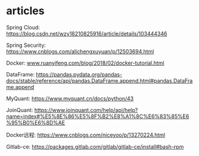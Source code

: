 # articles

Spring Cloud: https://blog.csdn.net/wzy18210825916/article/details/103444346

Spring Security: https://www.cnblogs.com/alichengxuyuan/p/12503694.html

Docker: www.ruanyifeng.com/blog/2018/02/docker-tutorial.html

DataFrame: https://pandas.pydata.org/pandas-docs/stable/reference/api/pandas.DataFrame.append.html#pandas.DataFrame.append

MyQuant: https://www.myquant.cn/docs/python/43

JoinQuant: https://www.joinquant.com/help/api/help?name=index#%E5%8E%86%E5%8F%B2%E8%A1%8C%E6%83%85%E6%95%B0%E6%8D%AE

Docker远程: https://www.cnblogs.com/niceyoo/p/13270224.html

Gitlab-ce: https://packages.gitlab.com/gitlab/gitlab-ce/install#bash-rpm

